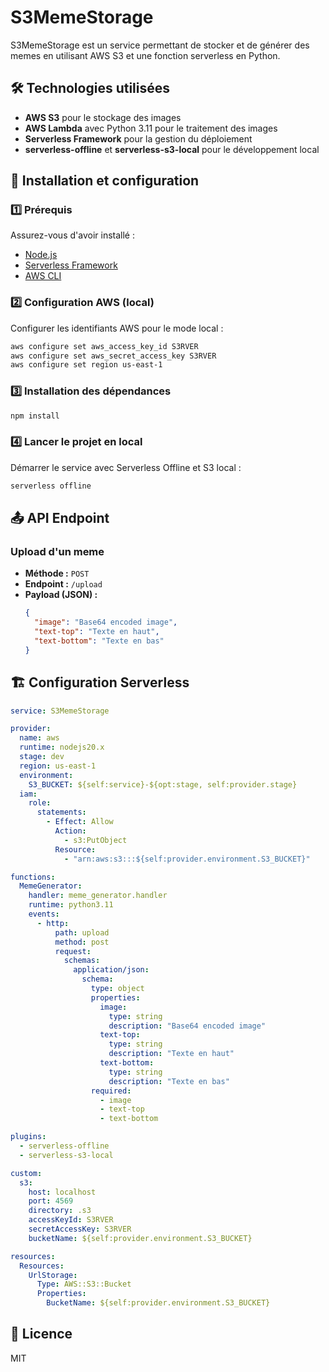 # S3MemeStorage

S3MemeStorage est un service permettant de stocker et de générer des memes en utilisant AWS S3 et une fonction serverless en Python.

## 🛠️ Technologies utilisées

- **AWS S3** pour le stockage des images
- **AWS Lambda** avec Python 3.11 pour le traitement des images
- **Serverless Framework** pour la gestion du déploiement
- **serverless-offline** et **serverless-s3-local** pour le développement local

## 🚀 Installation et configuration

### 1️⃣ Prérequis

Assurez-vous d'avoir installé :
- [Node.js](https://nodejs.org/)
- [Serverless Framework](https://www.serverless.com/)
- [AWS CLI](https://aws.amazon.com/cli/)

### 2️⃣ Configuration AWS (local)

Configurer les identifiants AWS pour le mode local :
```sh
aws configure set aws_access_key_id S3RVER
aws configure set aws_secret_access_key S3RVER
aws configure set region us-east-1
```

### 3️⃣ Installation des dépendances

```sh
npm install
```

### 4️⃣ Lancer le projet en local

Démarrer le service avec Serverless Offline et S3 local :
```sh
serverless offline 
```

## 📤 API Endpoint

### **Upload d'un meme**
- **Méthode :** `POST`
- **Endpoint :** `/upload`
- **Payload (JSON) :**
  ```json
  {
    "image": "Base64 encoded image",
    "text-top": "Texte en haut",
    "text-bottom": "Texte en bas"
  }
  ```

## 🏗️ Configuration Serverless

```yaml
service: S3MemeStorage

provider:
  name: aws
  runtime: nodejs20.x
  stage: dev
  region: us-east-1
  environment:
    S3_BUCKET: ${self:service}-${opt:stage, self:provider.stage}
  iam:
    role:
      statements:
        - Effect: Allow
          Action:
            - s3:PutObject
          Resource:
            - "arn:aws:s3:::${self:provider.environment.S3_BUCKET}"

functions:
  MemeGenerator:
    handler: meme_generator.handler
    runtime: python3.11
    events:
      - http:
          path: upload
          method: post
          request:
            schemas:
              application/json:
                schema:
                  type: object
                  properties:
                    image:
                      type: string
                      description: "Base64 encoded image"
                    text-top:
                      type: string
                      description: "Texte en haut"
                    text-bottom:
                      type: string
                      description: "Texte en bas"
                  required:
                    - image
                    - text-top
                    - text-bottom

plugins:
  - serverless-offline
  - serverless-s3-local

custom:
  s3:
    host: localhost
    port: 4569
    directory: .s3
    accessKeyId: S3RVER
    secretAccessKey: S3RVER
    bucketName: ${self:provider.environment.S3_BUCKET}

resources:
  Resources:
    UrlStorage:
      Type: AWS::S3::Bucket
      Properties:
        BucketName: ${self:provider.environment.S3_BUCKET}
```

## 📄 Licence
MIT

